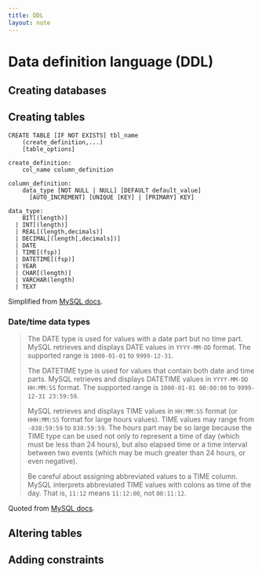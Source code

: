 ```yaml
---
title: DDL
layout: note
---
```


# Data definition language (DDL)

## Creating databases

## Creating tables

~~~
CREATE TABLE [IF NOT EXISTS] tbl_name
    (create_definition,...)
    [table_options]

create_definition:
    col_name column_definition

column_definition:
    data_type [NOT NULL | NULL] [DEFAULT default_value]
      [AUTO_INCREMENT] [UNIQUE [KEY] | [PRIMARY] KEY]

data_type:
    BIT[(length)]
  | INT[(length)]
  | REAL[(length,decimals)]
  | DECIMAL[(length[,decimals])]
  | DATE
  | TIME[(fsp)]
  | DATETIME[(fsp)]
  | YEAR
  | CHAR[(length)]
  | VARCHAR(length)
  | TEXT
~~~

Simplified from [MySQL docs](http://dev.mysql.com/doc/refman/5.7/en/create-table.html).

### Date/time data types

> The DATE type is used for values with a date part but no time
part. MySQL retrieves and displays DATE values in `YYYY-MM-DD`
format. The supported range is `1000-01-01` to `9999-12-31`.
>
> The DATETIME type is used for values that contain both date and time parts. MySQL retrieves and displays DATETIME values in `YYYY-MM-DD HH:MM:SS` format. The supported range is `1000-01-01 00:00:00` to `9999-12-31 23:59:59`.
>
> MySQL retrieves and displays TIME values in `HH:MM:SS` format (or `HHH:MM:SS` format for large hours values). TIME values may range from `-838:59:59` to `838:59:59`. The hours part may be so large because the TIME type can be used not only to represent a time of day (which must be less than 24 hours), but also elapsed time or a time interval between two events (which may be much greater than 24 hours, or even negative).
>
> Be careful about assigning abbreviated values to a TIME column. MySQL interprets abbreviated TIME values with colons as time of the day. That is, `11:12` means `11:12:00`, not `00:11:12`.

Quoted from [MySQL docs](http://dev.mysql.com/doc/refman/5.7/en/date-and-time-types.html).



## Altering tables


## Adding constraints





